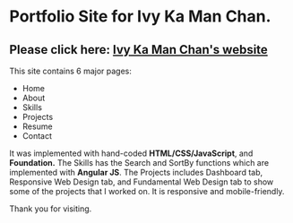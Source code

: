 # Portfolio Site for Ivy Ka Man Chan. #

## Please click here: [Ivy Ka Man Chan's website](https://ivy-kmchan.github.io/home.html) ##

This site contains 6 major pages:
* Home
* About
* Skills
* Projects 
* Resume 
* Contact

It was implemented with hand-coded **HTML/CSS/JavaScript**, and **Foundation.** The Skills has the Search and SortBy functions which are implemented with **Angular JS**. The Projects includes Dashboard tab, Responsive Web Design tab, and Fundamental Web Design tab to show some of the projects that I worked on. It is responsive and mobile-friendly.

Thank you for visiting.

